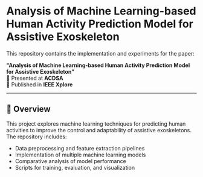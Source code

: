 # Analysis of Machine Learning-based Human Activity Prediction Model for Assistive Exoskeleton

This repository contains the implementation and experiments for the paper:

**"Analysis of Machine Learning-based Human Activity Prediction Model for Assistive Exoskeleton"**  
📌 Presented at **ACDSA**  
📌 Published in **IEEE Xplore**

---

## 📖 Overview
This project explores machine learning techniques for predicting human activities to improve the control and adaptability of assistive exoskeletons.  
The repository includes:
- Data preprocessing and feature extraction pipelines  
- Implementation of multiple machine learning models  
- Comparative analysis of model performance  
- Scripts for training, evaluation, and visualization  


